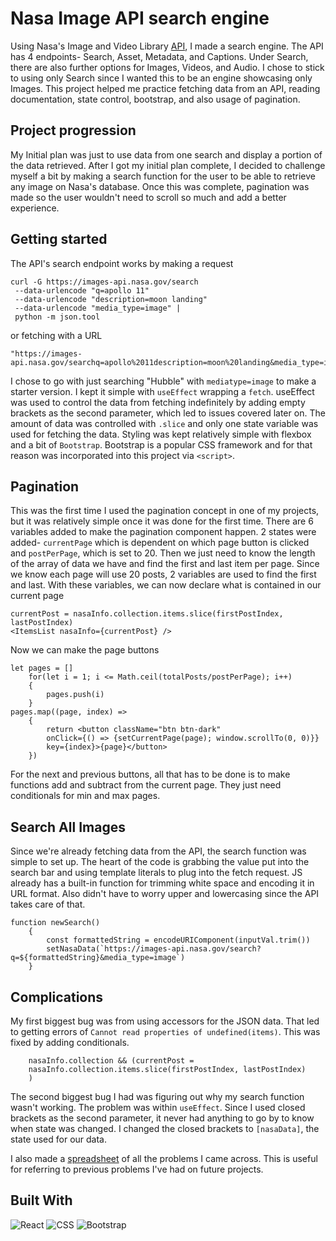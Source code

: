 # Nasa Image API search engine
Using Nasa's Image and Video Library [API](https://api.nasa.gov/), I made a search engine. The API has 4 endpoints- Search, Asset, Metadata, and Captions. Under Search, there are also further options for Images, Videos, and Audio. I chose to stick to using only Search since I wanted this to be an engine showcasing only Images. This project helped me practice fetching data from an API, reading documentation, state control, bootstrap, and also usage of pagination. 

## Project progression 
My Initial plan was just to use data from one search and display a portion of the data retrieved. After I got my initial plan complete, I decided to challenge myself a bit by making a search function for the user to be able to retrieve any image on Nasa's database. Once this was complete, pagination was made so the user wouldn't need to scroll so much and add a better experience.

## Getting started   

The API's search endpoint works by making a request 
```
curl -G https://images-api.nasa.gov/search
 --data-urlencode "q=apollo 11"
 --data-urlencode "description=moon landing"
 --data-urlencode "media_type=image" |
 python -m json.tool
```
or fetching with a URL 
```
"https://images-api.nasa.gov/searchq=apollo%2011description=moon%20landing&media_type=image" 
```
I chose to go with just searching "Hubble" with `mediatype=image` to make a starter version. I kept it simple with `useEffect` wrapping a `fetch`. useEffect was used to control the data from fetching indefinitely by adding empty brackets as the second parameter, which led to issues covered later on. The amount of data was controlled with `.slice` and only one state variable was used for fetching the data. Styling was kept relatively simple with flexbox and a bit of `Bootstrap`. Bootstrap is a popular CSS framework and for that reason was incorporated into this project via `<script>`.

## Pagination 

This was the first time I used the pagination concept in one of my projects, but it was relatively simple once it was done for the first time. 
There are 6 variables added to make the pagination component happen. 2 states were added- `currentPage` which is dependent on which page button is clicked and `postPerPage`, which is set to 20. Then we just need to know the length of the array of data we have and find the first and last item per page. Since we know each page will use 20 posts, 2 variables are used to find the first and last. With these variables, we can now declare what is contained in our current page
```
currentPost = nasaInfo.collection.items.slice(firstPostIndex, lastPostIndex) 
<ItemsList nasaInfo={currentPost} />
```
Now we can make the page buttons
```
let pages = []
    for(let i = 1; i <= Math.ceil(totalPosts/postPerPage); i++)
    {
        pages.push(i)
    }
pages.map((page, index) => 
    {
        return <button className="btn btn-dark"
        onClick={() => {setCurrentPage(page); window.scrollTo(0, 0)}} 
        key={index}>{page}</button>
    })
```
For the next and previous buttons, all that has to be done is to make functions add and subtract from the current page. They just need conditionals for min and max pages. 


## Search All Images 

Since we're already fetching data from the API, the search function was simple to set up. The heart of the code is grabbing the value put into the search bar and using template literals to plug into the fetch request. JS already has a built-in function for trimming white space and encoding it in URL format. Also didn't have to worry upper and lowercasing since the API takes care of that.
```
function newSearch() 
    {
        const formattedString = encodeURIComponent(inputVal.trim())
        setNasaData(`https://images-api.nasa.gov/search?q=${formattedString}&media_type=image`)
    }
```


## Complications 

My first biggest bug was from using accessors for the JSON data. That led to getting errors of `Cannot read properties of undefined(items)`. This was fixed by adding conditionals.
```
    nasaInfo.collection && (currentPost = 
    nasaInfo.collection.items.slice(firstPostIndex, lastPostIndex) 
    )
``` 

The second biggest bug I had was figuring out why my search function wasn't working. The problem was within `useEffect`. Since I used closed brackets as the second parameter, it never had anything to go by to know when state was changed. I changed the closed brackets to `[nasaData]`, the state used for our data. 

I also made a [spreadsheet](https://docs.google.com/spreadsheets/d/1nXqq_d8wXzVukwPlAtf1VmzLszwlMMKOKsvoybejeF4/edit?usp=sharing) of all the problems I came across. This is useful for referring to previous problems I've had on future projects. 

## Built With
![React](https://img.shields.io/badge/React-20232A?style=for-the-badge&logo=react&logoColor=61DAFB)
![CSS](https://img.shields.io/badge/CSS3-1572B6?style=for-the-badge&logo=css3&logoColor=white)
![Bootstrap](https://img.shields.io/badge/Bootstrap-563D7C?style=for-the-badge&logo=bootstrap&logoColor=white)

